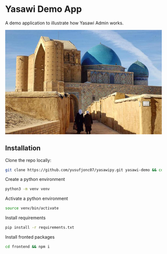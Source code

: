 # Yasawi Demo App

A demo application to illustrate how Yasawi Admin works.

![Xoja Ahmad Yassaviy Maqbarasi](./maqbara.png)

## Installation

Clone the repo locally:

```sh
git clone https://github.com/yusufjonc07/yasawipy.git yasawi-demo && cd yasawi-demo
```

Create a python environment

```sh
python3 -m venv venv
```

Activate a python environment

```sh
source venv/bin/activate
```


Install requirements

```sh
pip install -r requirements.txt
```

Install fronted packages

```sh
cd frontend && npm i
```

